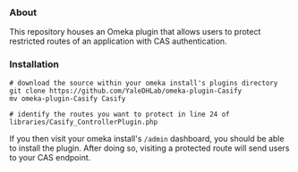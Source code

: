 ### About
This repository houses an Omeka plugin that allows users to protect restricted routes of an application with CAS authentication.

### Installation

```
# download the source within your omeka install's plugins directory
git clone https://github.com/YaleDHLab/omeka-plugin-Casify
mv omeka-plugin-Casify Casify

# identify the routes you want to protect in line 24 of libraries/Casify_ControllerPlugin.php 
```

If you then visit your omeka install's `/admin` dashboard, you should be able to install the plugin. After doing so, visiting a protected route will send users to your CAS endpoint.
